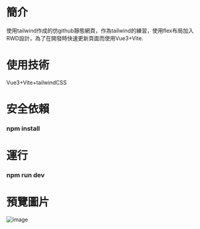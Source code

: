 # 簡介
使用tailwind作成的仿github靜態網頁，作為tailwind的練習，使用flex布局加入RWD設計，為了在開發時快速更新頁面而使用Vue3+Vite.
# 使用技術
Vue3+Vite+tailwindCSS
# 安全依賴
### npm install
# 運行
### npm run dev
# 預覽圖片
![image](https://github.com/user-attachments/assets/274178ed-6199-4f9a-9908-3808a9204e4d)
